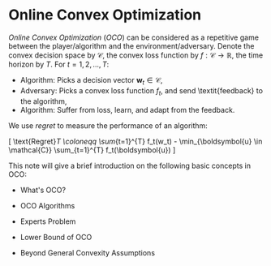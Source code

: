 # Online Convex Optimization

*Online Convex Optimization* (*OCO*) can be considered as a repetitive game between the player/algorithm and the environment/adversary. Denote the convex decision space by $\mathcal{C}$, the convex loss function by $f: \mathcal{C} \rightarrow \mathbb R$, the time horizon by $T$. For $t = 1, 2, ..., T$: 

- Algorithm: Picks a decision vector $\boldsymbol{w}_t \in \mathcal{C}$,
- Adversary: Picks a convex loss function $f_t$, and send \textit{feedback} to the algorithm,
- Algorithm: Suffer from loss, learn, and adapt from the feedback.

We use *regret* to measure the performance of an algorithm:

\[ \text{Regret}_T \coloneqq \sum_{t=1}^{T} f_t(w_t) - \min_{\boldsymbol{u} \in \mathcal{C}} \sum_{t=1}^{T} f_t(\boldsymbol{u}) \]

This note will give a brief introduction on the following basic concepts in OCO:

- What's OCO?

- OCO Algorithms

- Experts Problem

- Lower Bound of OCO

- Beyond General Convexity Assumptions